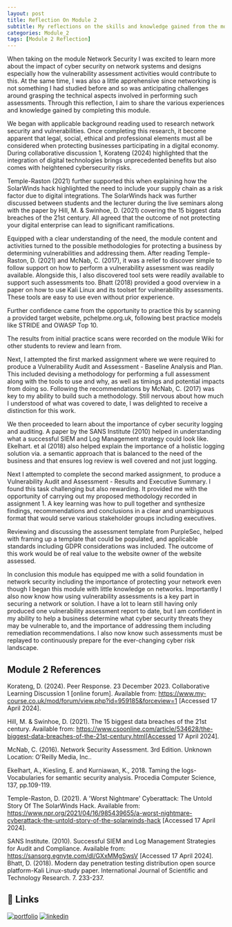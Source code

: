 ```yaml
---
layout: post
title: Reflection On Module 2
subtitle: My reflections on the skills and knowledge gained from the module. 
categories: Module_2
tags: [Module 2 Reflection]
---
```


When taking on the module Network Security I was excited to learn more about the impact of cyber security on network systems and designs especially how the vulnerability assessment activities would contribute to this. At the same time, I was also a little apprehensive since networking is not something I had studied before and so was anticipating challenges around grasping the technical aspects involved in performing such assessments. Through this reflection, I aim to share the various experiences and knowledge gained by completing this module.

We began with applicable background reading used to research network security and vulnerabilities. Once completing this research, it become apparent that legal, social, ethical and professional elements must all be considered when protecting businesses participating in a digital economy. 
During collaborative discussion 1, Korateng (2024) highlighted that the integration of digital technologies brings unprecedented benefits but also comes with heightened cybersecurity risks. 

Temple-Raston (2021) further supported this when explaining how the SolarWinds hack highlighted the need to include your supply chain as a risk factor due to digital integrations. The SolarWinds hack was further discussed between students and the lecturer during the live seminars along with the paper by Hill, M. & Swinhoe, D. (2021) covering the 15 biggest data breaches of the 21st century. All agreed that the outcome of not protecting your digital enterprise can lead to significant ramifications. 

Equipped with a clear understanding of the need, the module content and activities turned to the possible methodologies for protecting a business by determining vulnerabilities and addressing them. After reading Temple-Raston, D. (2021) and McNab, C. (2017), it was a relief to discover simple to follow support on how to perform a vulnerability assessment was readily available. Alongside this, I also discovered tool sets were readily available to support such assessments too. Bhatt (2018) provided a good overview in a paper on how to use Kali Linux and its toolset for vulnerability assessments. These tools are easy to use even without prior experience. 

Further confidence came from the opportunity to practice this by scanning a provided target website, pchelpme.org.uk, following best practice models like STRIDE and OWASP Top 10. 

The results from initial practice scans were recorded on the module Wiki for other students to review and learn from.

Next, I attempted the first marked assignment where we were required to produce a Vulnerability Audit and Assessment - Baseline Analysis and Plan. This included devising a methodology for performing a full assessment along with the tools to use and why, as well as timings and potential impacts from doing so. Following the recommendations by McNab, C. (2017) was key to my ability to build such a methodology. Still nervous about how much I understood of what was covered to date, I was delighted to receive a distinction for this work.

We then proceeded to learn about the importance of cyber security logging and auditing. A paper by the SANS Institute (2010) helped in understanding what a successful SIEM and Log Management strategy could look like. Ekelhart. et al (2018) also helped explain the importance of a holistic logging solution via. a semantic approach that is balanced to the need of the business and that ensures log review is well covered and not just logging.

Next I attempted to complete the second marked assignment, to produce a Vulnerability Audit and Assessment - Results and Executive Summary. I found this task challenging but also rewarding. It provided me with the opportunity of carrying out my proposed methodology recorded in assignment 1. A key learning was how to pull together and synthesize findings, recommendations and conclusions in a clear and unambiguous format that would serve various stakeholder groups including executives. 

Reviewing and discussing the assessment template from PurpleSec, helped with framing up a template that could be populated, and applicable standards including GDPR considerations was included. The outcome of this work would be of real value to the website owner of the website assessed.

In conclusion this module has equipped me with a solid foundation in network security including the importance of protecting your network even though I began this module with little knowledge on networks. Importantly I also now know how using vulnerability assessments is a key part in securing a network or solution. I have a lot to learn still having only produced one vulnerability assessment report to date, but I am confident in my ability to help a business determine what cyber security threats they may be vulnerable to, and the importance of addressing them including remediation recommendations. I also now know such assessments must be replayed to continuously prepare for the ever-changing cyber risk landscape.


## Module 2 References

Korateng, D. (2024). Peer Response. 23 December 2023. Collaborative Learning Discussion 1 [online forum]. Available from: https://www.my-course.co.uk/mod/forum/view.php?id=959185&forceview=1 [Accessed 17 April 2024].

Hill, M. & Swinhoe, D. (2021). The 15 biggest data breaches of the 21st century. Available from: https://www.csoonline.com/article/534628/the-biggest-data-breaches-of-the-21st-century.html[Accessed 17 April 2024].

McNab, C. (2016). Network Security Assessment. 3rd Edition. Unknown Location: O'Reilly Media, Inc..

Ekelhart, A., Kiesling, E. and Kurniawan, K., 2018. Taming the logs-Vocabularies for semantic security analysis. Procedia Computer Science, 137, pp.109-119.

Temple-Raston, D. (2021). A 'Worst Nightmare' Cyberattack: The Untold Story Of The SolarWinds Hack. Available from: https://www.npr.org/2021/04/16/985439655/a-worst-nightmare-cyberattack-the-untold-story-of-the-solarwinds-hack [Accessed 17 April 2024].

SANS Institute. (2010). Successful SIEM and Log Management Strategies for Audit and Compliance. Available from: https://sansorg.egnyte.com/dl/GXxMMgSwsV [Accessed 17 April 2024].
Bhatt, D. (2018). Modern day penetration testing distribution open source platform-Kali Linux-study paper. International Journal of Scientific and Technology Research. 7. 233-237.




## 🔗 Links
[![portfolio](https://img.shields.io/badge/my_portfolio-000?style=for-the-badge&logo=ko-fi&logoColor=white)](https://cn23070.github.io/)
[![linkedin](https://img.shields.io/badge/linkedin-0A66C2?style=for-the-badge&logo=linkedin&logoColor=white)](https://www.linkedin.com/in/craig-norris-3b787610/)


